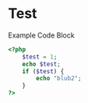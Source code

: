 # Test

Example Code Block

```php
<?php
    $test = 1;
    echo $test;
    if ($test) {
        echo "blub2";
    }
?>
```



